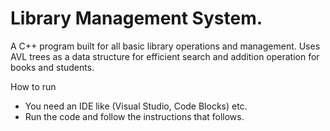 # Library Management System. 
A C++ program built for all basic library operations and management. 
Uses AVL trees as a data structure for efficient search and addition operation for books and students.

How to run
- You need an IDE like (Visual Studio, Code Blocks) etc.
- Run the code and follow the instructions that follows.
  
